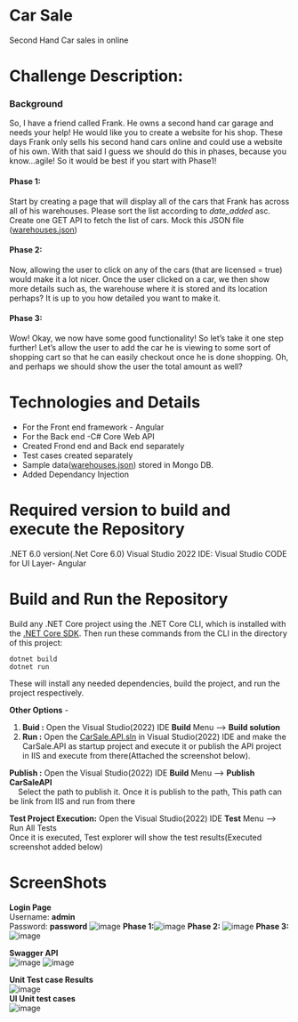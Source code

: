 # Car Sale
Second Hand Car sales in online

# Challenge Description:
### Background</br>
So, I have a friend called Frank. He owns a second hand car garage and needs your help!
He would like you to create a website for his shop. These days Frank only sells his second hand cars online and could use a website of his own. With that said I guess we should do this in phases, because you know...agile! So it would be best if you start with Phase1!
#### Phase 1:</br>
Start by creating a page that will display all of the cars that Frank has across all of his warehouses. Please
sort the list according to _date_added_ asc.
Create one GET API to fetch the list of cars. Mock this JSON file ([warehouses.json](https://github.com/Lawrencesoft/CarSale/blob/main/CareSale.API/warehouses.json))
#### Phase 2:</br>
Now, allowing the user to click on any of the cars (that are licensed = true) would make it a lot nicer. Once the user clicked on a car, we then show more details such as, the warehouse where it is stored and its location perhaps? It is up to you how detailed you want to make it.
#### Phase 3:</br>
Wow! Okay, we now have some good functionality! So let’s take it one step further! Let’s allow the user to add the car he is viewing to some sort of shopping cart so that he can easily checkout once he is done shopping. Oh, and perhaps we should show the user the total amount as well?

# Technologies and Details
- For the Front end framework - Angular
- For the Back end -C# Core Web API
- Created Frond end and Back end separately
- Test cases created separately
- Sample data([warehouses.json](https://github.com/Lawrencesoft/CarSale/blob/main/CareSale.API/warehouses.json)) stored in Mongo DB.
- Added Dependancy Injection

# Required version to build and execute the Repository
.NET 6.0 version(.Net Core 6.0) Visual Studio 2022 IDE: Visual Studio CODE for UI Layer- Angular

# Build and Run the Repository
Build any .NET Core project using the .NET Core CLI, which is installed with the [.NET Core SDK](https://dotnet.microsoft.com/download). Then run these commands from the CLI in the directory of this project:<br />

``dotnet build``<br />
``dotnet run``<br />

These will install any needed dependencies, build the project, and run the project respectively.  

**Other Options** - 
1) **Buid :** Open the Visual Studio(2022) IDE **Build**  Menu --> **Build solution**
2) **Run :** Open the [CarSale.API.sln](https://github.com/Lawrencesoft/CarSale/blob/main/CarSale.API.sln) in Visual Studio(2022) IDE and make the CarSale.API as startup project and execute it or publish the API project in IIS and execute from there(Attached the screenshot below). 

**Publish :** Open the Visual Studio(2022) IDE **Build**  Menu --> **Publish CarSaleAPI** <br />
&nbsp;&nbsp;&nbsp;&nbsp;Select the path to publish it. Once it is publish to the path, This path can be link from IIS and run from there <br />

**Test Project Execution:** Open the Visual Studio(2022) IDE **Test**  Menu --> Run All Tests<br />
    Once it is executed, Test explorer will show the test results(Executed screenshot added below) 

# ScreenShots
****Login Page**** <br>
Username: ****admin****
<br>Password: ****password****
![image](https://user-images.githubusercontent.com/63959021/154868885-c07fddd4-e8ae-4e10-9bef-11d4b51c36ef.png)
****Phase 1:****![image](https://user-images.githubusercontent.com/63959021/154869192-62d83811-19f7-440c-b7ad-07561b8b52b7.png)
****Phase 2:**** ![image](https://user-images.githubusercontent.com/63959021/154869263-cd91213c-26d4-4611-b4a2-6ee9b5b50cc6.png)
****Phase 3:**** ![image](https://user-images.githubusercontent.com/63959021/154869290-c3132f17-538b-4df5-808b-51360e9796f6.png)

****Swagger API****<br>
![image](https://user-images.githubusercontent.com/63959021/154868738-9c84f642-9cae-48cb-9147-5efb62c3ce8e.png)
![image](https://user-images.githubusercontent.com/63959021/154869660-5d602d54-0bec-45f2-876d-5ef3e58d2f7e.png)


****Unit Test case Results****<br>
![image](https://user-images.githubusercontent.com/63959021/154869367-a0cfdbff-0043-4ad5-b4a4-4778247c1ea2.png)<br>
****UI Unit test cases****<br>
![image](https://user-images.githubusercontent.com/63959021/154869424-abf7f0ae-2e6c-42dd-b38f-3afcbeff7f77.png)


